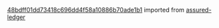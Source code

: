 [48bdff01dd73418c696dd4f58a10886b70ade1b1](https://github.com/insolar/assured-ledger/commit/48bdff01dd73418c696dd4f58a10886b70ade1b1) imported from [assured-ledger](https://github.com/insolar/assured-ledger)
